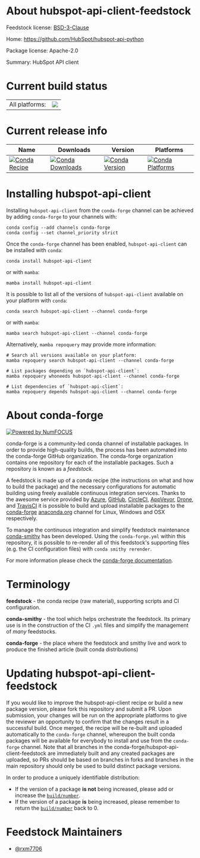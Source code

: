 About hubspot-api-client-feedstock
==================================

Feedstock license: [BSD-3-Clause](https://github.com/conda-forge/hubspot-api-client-feedstock/blob/main/LICENSE.txt)

Home: https://github.com/HubSpot/hubspot-api-python

Package license: Apache-2.0

Summary: HubSpot API client

Current build status
====================


<table><tr><td>All platforms:</td>
    <td>
      <a href="https://dev.azure.com/conda-forge/feedstock-builds/_build/latest?definitionId=20391&branchName=main">
        <img src="https://dev.azure.com/conda-forge/feedstock-builds/_apis/build/status/hubspot-api-client-feedstock?branchName=main">
      </a>
    </td>
  </tr>
</table>

Current release info
====================

| Name | Downloads | Version | Platforms |
| --- | --- | --- | --- |
| [![Conda Recipe](https://img.shields.io/badge/recipe-hubspot--api--client-green.svg)](https://anaconda.org/conda-forge/hubspot-api-client) | [![Conda Downloads](https://img.shields.io/conda/dn/conda-forge/hubspot-api-client.svg)](https://anaconda.org/conda-forge/hubspot-api-client) | [![Conda Version](https://img.shields.io/conda/vn/conda-forge/hubspot-api-client.svg)](https://anaconda.org/conda-forge/hubspot-api-client) | [![Conda Platforms](https://img.shields.io/conda/pn/conda-forge/hubspot-api-client.svg)](https://anaconda.org/conda-forge/hubspot-api-client) |

Installing hubspot-api-client
=============================

Installing `hubspot-api-client` from the `conda-forge` channel can be achieved by adding `conda-forge` to your channels with:

```
conda config --add channels conda-forge
conda config --set channel_priority strict
```

Once the `conda-forge` channel has been enabled, `hubspot-api-client` can be installed with `conda`:

```
conda install hubspot-api-client
```

or with `mamba`:

```
mamba install hubspot-api-client
```

It is possible to list all of the versions of `hubspot-api-client` available on your platform with `conda`:

```
conda search hubspot-api-client --channel conda-forge
```

or with `mamba`:

```
mamba search hubspot-api-client --channel conda-forge
```

Alternatively, `mamba repoquery` may provide more information:

```
# Search all versions available on your platform:
mamba repoquery search hubspot-api-client --channel conda-forge

# List packages depending on `hubspot-api-client`:
mamba repoquery whoneeds hubspot-api-client --channel conda-forge

# List dependencies of `hubspot-api-client`:
mamba repoquery depends hubspot-api-client --channel conda-forge
```


About conda-forge
=================

[![Powered by
NumFOCUS](https://img.shields.io/badge/powered%20by-NumFOCUS-orange.svg?style=flat&colorA=E1523D&colorB=007D8A)](https://numfocus.org)

conda-forge is a community-led conda channel of installable packages.
In order to provide high-quality builds, the process has been automated into the
conda-forge GitHub organization. The conda-forge organization contains one repository
for each of the installable packages. Such a repository is known as a *feedstock*.

A feedstock is made up of a conda recipe (the instructions on what and how to build
the package) and the necessary configurations for automatic building using freely
available continuous integration services. Thanks to the awesome service provided by
[Azure](https://azure.microsoft.com/en-us/services/devops/), [GitHub](https://github.com/),
[CircleCI](https://circleci.com/), [AppVeyor](https://www.appveyor.com/),
[Drone](https://cloud.drone.io/welcome), and [TravisCI](https://travis-ci.com/)
it is possible to build and upload installable packages to the
[conda-forge](https://anaconda.org/conda-forge) [anaconda.org](https://anaconda.org/)
channel for Linux, Windows and OSX respectively.

To manage the continuous integration and simplify feedstock maintenance
[conda-smithy](https://github.com/conda-forge/conda-smithy) has been developed.
Using the ``conda-forge.yml`` within this repository, it is possible to re-render all of
this feedstock's supporting files (e.g. the CI configuration files) with ``conda smithy rerender``.

For more information please check the [conda-forge documentation](https://conda-forge.org/docs/).

Terminology
===========

**feedstock** - the conda recipe (raw material), supporting scripts and CI configuration.

**conda-smithy** - the tool which helps orchestrate the feedstock.
                   Its primary use is in the construction of the CI ``.yml`` files
                   and simplify the management of *many* feedstocks.

**conda-forge** - the place where the feedstock and smithy live and work to
                  produce the finished article (built conda distributions)


Updating hubspot-api-client-feedstock
=====================================

If you would like to improve the hubspot-api-client recipe or build a new
package version, please fork this repository and submit a PR. Upon submission,
your changes will be run on the appropriate platforms to give the reviewer an
opportunity to confirm that the changes result in a successful build. Once
merged, the recipe will be re-built and uploaded automatically to the
`conda-forge` channel, whereupon the built conda packages will be available for
everybody to install and use from the `conda-forge` channel.
Note that all branches in the conda-forge/hubspot-api-client-feedstock are
immediately built and any created packages are uploaded, so PRs should be based
on branches in forks and branches in the main repository should only be used to
build distinct package versions.

In order to produce a uniquely identifiable distribution:
 * If the version of a package **is not** being increased, please add or increase
   the [``build/number``](https://docs.conda.io/projects/conda-build/en/latest/resources/define-metadata.html#build-number-and-string).
 * If the version of a package **is** being increased, please remember to return
   the [``build/number``](https://docs.conda.io/projects/conda-build/en/latest/resources/define-metadata.html#build-number-and-string)
   back to 0.

Feedstock Maintainers
=====================

* [@rxm7706](https://github.com/rxm7706/)

